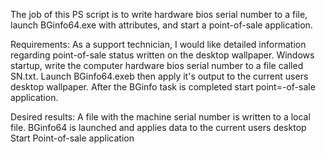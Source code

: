 The job of this PS script is to write hardware bios serial number to a file, launch BGinfo64.exe with attributes, and start a point-of-sale application.

Requirements:
As a support technician, I would like detailed information regarding point-of-sale status written on the desktop wallpaper. Windows startup, write the computer hardware bios serial number to a file called SN.txt. Launch BGinfo64.exeb then apply it's output to the current users desktop wallpaper. After the BGinfo task is completed start point=-of-sale application.

Desired results:
A file with the machine serial number is written to a local file.
BGinfo64 is launched and applies data to the current users desktop
Start Point-of-sale application

